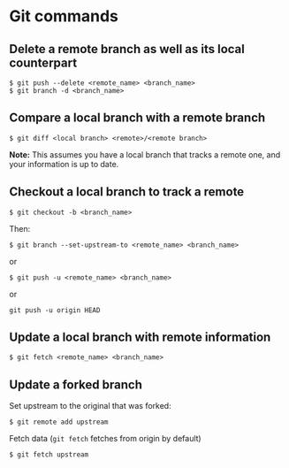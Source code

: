 # Git commands

## Delete a remote branch as well as its local counterpart

```{bash}
$ git push --delete <remote_name> <branch_name>
$ git branch -d <branch_name>
```

## Compare a local branch with a remote branch 

```{bash}
$ git diff <local branch> <remote>/<remote branch>
```

**Note:** This assumes you have a local branch that tracks a remote one, and your information is up to date.

## Checkout a local branch to track a remote

```{bash}
$ git checkout -b <branch_name>
```
Then:

```{bash}
$ git branch --set-upstream-to <remote_name> <branch_name>
``` 
or

```{bash}
$ git push -u <remote_name> <branch_name>
```
or
```{bash}
git push -u origin HEAD
```

## Update a local branch with remote information

```{bash}
$ git fetch <remote_name> <branch_name>
```

## Update a forked branch

Set upstream to the original that was forked:

```{bash}
$ git remote add upstream
```
Fetch data (`git fetch` fetches from origin by default)

```{bash}
$ git fetch upstream
```
